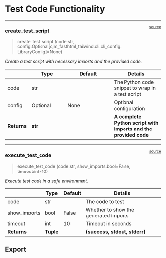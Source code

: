 # Test Code Functionality


<!-- WARNING: THIS FILE WAS AUTOGENERATED! DO NOT EDIT! -->

------------------------------------------------------------------------

<a
href="https://github.com/cj-mills/cjm-fasthtml-tailwind/blob/main/cjm_fasthtml_tailwind/cli/test_code.py#L22"
target="_blank" style="float:right; font-size:smaller">source</a>

### create_test_script

>  create_test_script (code:str,
>                          config:Optional[cjm_fasthtml_tailwind.cli.cli_config.
>                          LibraryConfig]=None)

*Create a test script with necessary imports and the provided code.*

<table>
<colgroup>
<col style="width: 6%" />
<col style="width: 25%" />
<col style="width: 34%" />
<col style="width: 34%" />
</colgroup>
<thead>
<tr>
<th></th>
<th><strong>Type</strong></th>
<th><strong>Default</strong></th>
<th><strong>Details</strong></th>
</tr>
</thead>
<tbody>
<tr>
<td>code</td>
<td>str</td>
<td></td>
<td>The Python code snippet to wrap in a test script</td>
</tr>
<tr>
<td>config</td>
<td>Optional</td>
<td>None</td>
<td>Optional configuration</td>
</tr>
<tr>
<td><strong>Returns</strong></td>
<td><strong>str</strong></td>
<td></td>
<td><strong>A complete Python script with imports and the provided
code</strong></td>
</tr>
</tbody>
</table>

------------------------------------------------------------------------

<a
href="https://github.com/cj-mills/cjm-fasthtml-tailwind/blob/main/cjm_fasthtml_tailwind/cli/test_code.py#L74"
target="_blank" style="float:right; font-size:smaller">source</a>

### execute_test_code

>  execute_test_code (code:str, show_imports:bool=False, timeout:int=10)

*Execute test code in a safe environment.*

<table>
<thead>
<tr>
<th></th>
<th><strong>Type</strong></th>
<th><strong>Default</strong></th>
<th><strong>Details</strong></th>
</tr>
</thead>
<tbody>
<tr>
<td>code</td>
<td>str</td>
<td></td>
<td>The code to test</td>
</tr>
<tr>
<td>show_imports</td>
<td>bool</td>
<td>False</td>
<td>Whether to show the generated imports</td>
</tr>
<tr>
<td>timeout</td>
<td>int</td>
<td>10</td>
<td>Timeout in seconds</td>
</tr>
<tr>
<td><strong>Returns</strong></td>
<td><strong>Tuple</strong></td>
<td></td>
<td><strong>(success, stdout, stderr)</strong></td>
</tr>
</tbody>
</table>

## Export

